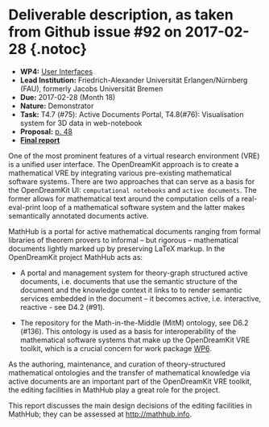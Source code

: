 # Deliverable description, as taken from Github issue #92 on 2017-02-28 {.notoc}

- **WP4:** [User Interfaces](https://github.com/OpenDreamKit/OpenDreamKit/tree/master/WP4)
- **Lead Institution:** Friedrich-Alexander Universität Erlangen/Nürnberg (FAU), formerly Jacobs Universität Bremen
- **Due:** 2017-02-28 (Month 18)
- **Nature:** Demonstrator
- **Task:** T4.7 (#75): Active Documents Portal, T4.8(#76): Visualisation system for 3D data in web-notebook
- **Proposal:** [p. 48](https://github.com/OpenDreamKit/OpenDreamKit/raw/master/Proposal/proposal-www.pdf)
- [**Final report**](https://github.com/OpenDreamKit/OpenDreamKit/raw/master/WP4/D4.3/report-final.pdf)

One of the most prominent features of a virtual research environment (VRE) is a unified user interface. The OpenDreamKit approach is to create a mathematical VRE by integrating various pre-existing mathematical software systems. There are two approaches that can serve as a basis for the OpenDreamKit UI: ```computational notebooks``` and ```active documents```. The former allows for mathematical text around the computation cells of a real-eval-print loop of a mathematical software system and the latter makes semantically annotated documents active.

MathHub is a portal for active mathematical documents ranging from formal libraries of theorem provers to informal – but rigorous – mathematical documents lightly marked up by preserving LaTeX markup. In the OpenDreamKit project MathHub acts as:

* A portal and management system for theory-graph structured active documents, i.e. documents that use the semantic structure of the document and the knowledge context it links to to render semantic services embedded in the document – it becomes active, i.e. interactive, reactive - see D4.2 (#91).

* The repository for the Math-in-the-Middle (MitM) ontology, see D6.2 (#136). This ontology is used as a basis for interoperability of the mathematical software systems that make up the OpenDreamKit VRE toolkit, which is a crucial concern for work package [WP6](https://github.com/OpenDreamKit//OpenDreamKit/tree/master/WP6).

As the authoring, maintenance, and curation of theory-structured mathematical ontologies and the transfer of mathematical knowledge via active documents are an important part of the OpenDreamKit VRE toolkit, the editing facilities in MathHub play a great role for the project.

This report discusses the main design decisions of the editing facilities in MathHub; they can be assessed at http://mathhub.info.

